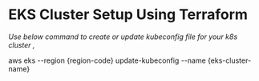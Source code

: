 # EKS Cluster Setup Using Terraform

*Use below command to create or update kubeconfig file for your k8s cluster ,*

aws eks --region {region-code} update-kubeconfig --name {eks-cluster-name}
